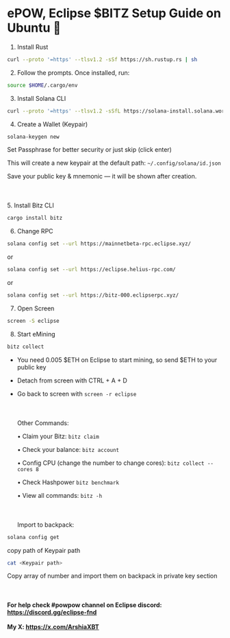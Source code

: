# ePOW, Eclipse $BITZ Setup Guide on Ubuntu 💚


1. Install Rust
```bash 
curl --proto '=https' --tlsv1.2 -sSf https://sh.rustup.rs | sh
```
2. Follow the prompts. Once installed, run:
```bash
source $HOME/.cargo/env
```
3. Install Solana CLI
```bash 
curl --proto '=https' --tlsv1.2 -sSfL https://solana-install.solana.workers.dev | bash
```
4. Create a Wallet (Keypair)
```bash
solana-keygen new
```
Set Passphrase for better security or just skip (click enter)

This will create a new keypair at the default path: ```~/.config/solana/id.json```

Save your public key & mnemonic — it will be shown after creation.
<br><br>
<br><br>
5. Install Bitz CLI
```bash
cargo install bitz
```
6. Change RPC
```bash
solana config set --url https://mainnetbeta-rpc.eclipse.xyz/
```
   or
```bash
solana config set --url https://eclipse.helius-rpc.com/
```
   or
```bash
solana config set --url https://bitz-000.eclipserpc.xyz/
```
7. Open Screen
```bash
screen -S eclipse
```
8. Start eMining
```bash
bitz collect
```
- You need 0.005 $ETH on Eclipse to start mining, so send $ETH to your public key
- Detach from screen with CTRL + A + D
- Go back to screen with ```screen -r eclipse```
<br><br>
<br><br>
Other Commands:

  •	Claim your Bitz:
```bitz claim```
  
  •	Check your balance:
```bitz account```

  • Config CPU (change the number to change cores):
```bitz collect --cores 8```

  • Check Hashpower
```bitz benchmark```
  
  •	View all commands:
```bitz -h```
<br><br>
<br><br>
Import to backpack:
```bash
solana config get
```
copy path of Keypair path 
```bash
cat <Keypair path>
```
Copy array of number and import them on backpack in private key section
<br><br>
<br><br>
**For help check #powpow channel on Eclipse discord: https://discord.gg/eclipse-fnd**
<br><br>
**My X: https://x.com/ArshiaXBT**
